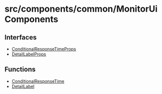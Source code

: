 # src/components/common/MonitorUiComponents

## Interfaces

- [ConditionalResponseTimeProps](interfaces/ConditionalResponseTimeProps.md)
- [DetailLabelProps](interfaces/DetailLabelProps.md)

## Functions

- [ConditionalResponseTime](functions/ConditionalResponseTime.md)
- [DetailLabel](functions/DetailLabel.md)

